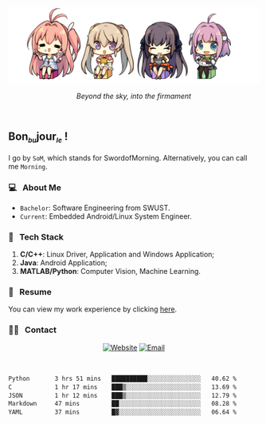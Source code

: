 <img src="./pic/Aokana.png">
<p align="center"><em>Beyond the sky, into the firmament</em></p>

<br/>

## Bon<sub><em><font size=2>bu</font></em></sub>jour<sub><em><font size=2>le</font></em></sub> !

I go by `SoM`, which stands for SwordofMorning. Alternatively, you can call me `Morning`.

### 💻 &nbsp; About Me

- `Bachelor`: Software Engineering from SWUST.
- `Current`: Embedded Android/Linux System Engineer.

### 🔧 &nbsp; Tech Stack

1. **C/C++**: Linux Driver, Application and Windows Application;
2. **Java**: Android Application;
3. **MATLAB/Python**: Computer Vision, Machine Learning.

### 📝 &nbsp; Resume

You can view my work experience by clicking <a href="https://swordofmorning.com/index.php/contact/">here</a>.

### 🤝🏻 &nbsp; Contact

<p align="center">
<a href="https://swordofmorning.com/"><img alt="Website" src="https://img.shields.io/badge/Website-swordofmorning.com-blue?style=flat-square&logo=google-chrome"></a>
<a href="mailto:master@xiaojintao.email
"><img alt="Email" src="https://img.shields.io/badge/Email-master@xiaojintao.email-blue?style=flat-square&logo=gmail"></a>
</p>

<br/>

<!--START_SECTION:waka-->

```txt
Python       3 hrs 51 mins   ██████████░░░░░░░░░░░░░░░   40.62 %
C            1 hr 17 mins    ███▒░░░░░░░░░░░░░░░░░░░░░   13.69 %
JSON         1 hr 12 mins    ███▒░░░░░░░░░░░░░░░░░░░░░   12.79 %
Markdown     47 mins         ██░░░░░░░░░░░░░░░░░░░░░░░   08.28 %
YAML         37 mins         █▓░░░░░░░░░░░░░░░░░░░░░░░   06.64 %
```

<!--END_SECTION:waka-->
